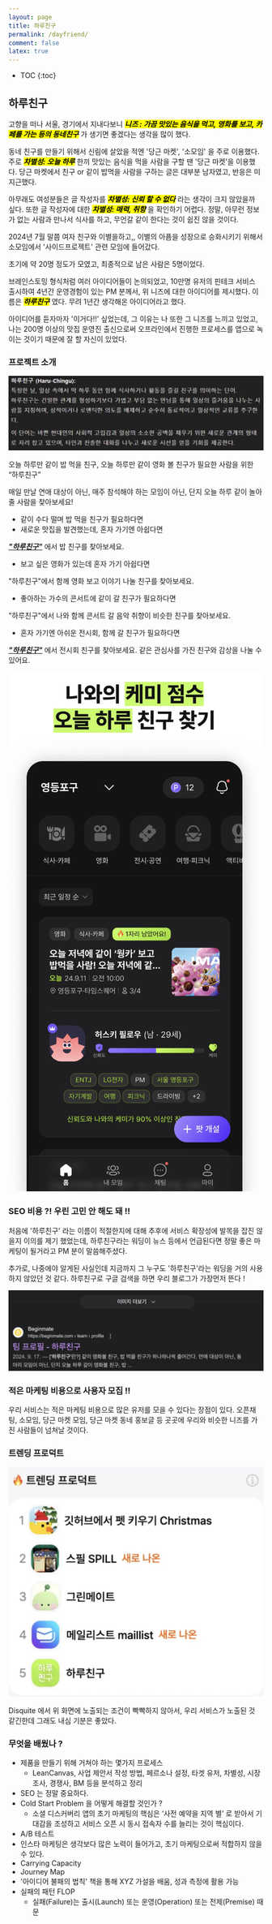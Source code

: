 ```yaml
---
layout: page
title: 하루친구
permalink: /dayfriend/
comment: false
latex: true
---
```

* TOC
{:toc}

## 하루친구

고향을 떠나 서울, 경기에서 지내다보니 <mark><em><strong>니즈 : 가끔 맛있는 음식을 먹고, 영화를 보고, 카페를 가는 등의 동네친구</strong></em></mark> 가 생기면 좋겠다는 생각을 많이 했다.

동네 친구를 만들기 위해서 신림에 살았을 적엔 '당근 마켓', '소모임' 을 주로 이용했다.
주로 <mark><em><strong>차별성: 오늘 하루</strong></em></mark> 한끼 맛있는 음식을 먹을 사람을 구할 땐 '당근 마켓'을 이용했다. 당근 마켓에서 친구 or 같이 밥먹을 사람을 구하는 글은 대부분 남자였고, 
반응은 미지근했다.

아무래도 여성분들은 글 작성자를 <mark><em><strong>차별성: 신뢰 할 수 없다</strong></em></mark> 라는 생각이 크지 않았을까 싶다. 또한 글 작성자에 대한 <mark><em><strong>차별성: 매력, 취향</strong></em></mark> 을 확인하기 어렵다.
정말, 아무런 정보가 없는 사람과 만나서 식사를 하고, 무언갈 같이 한다는 것이 쉽진 않을 것이다.

2024년 7월 말쯤 여자 친구와 이별을하고,, 이별의 아픔을 성장으로 승화시키기 위해서 소모임에서 '사이드프로젝트' 관련 모임에 들어갔다.

초기에 약 20명 정도가 모였고, 최종적으로 남은 사람은 5명이었다. 

브레인스토밍 형식처럼 여러 아이디어들이 논의되었고, 10만명 유저의 핀테크 서비스 출시하여 4년간 운영경험이 있는 PM 분께서, 위 니즈에 대한 아이디어를 제시했다.
이름은 <mark><em><strong>하루친구</strong></em></mark> 였다. 무려 1년간 생각해온 아이디어라고 했다.

아이디어를 듣자마자 '이거다!!' 싶었는데, 그 이유는 나 또한 그 니즈를 느끼고 있었고, 나는 200명 이상의 맛집 운영진 출신으로써 오프라인에서 진행한 프로세스를 앱으로 녹이는 것이기 때문에 잘 할 자신이 있었다.

### 프로젝트 소개

![](/resource/branding/dayfriend/dayfriend-meaning.png)

오늘 하루만 같이 밥 먹을 친구,
오늘 하루만 같이 영화 볼 친구가
필요한 사람을 위한 “하루친구”

매일 만날 연애 대상이 아닌,
매주 참석해야 하는 모임이 아닌,
단지 오늘 하루 같이 놀아줄 사람을 찾아보세요!

- 같이 수다 떨며 밥 먹을 친구가 필요하다면
- 새로운 맛집을 발견했는데, 혼자 가기엔 아쉽다면

___["하루친구"](https://inblog.ai/day-friend)___ 에서 밥 친구를 찾아보세요.

- 보고 싶은 영화가 있는데 혼자 가기 아쉽다면

"하루친구"에서 함께 영화 보고 이야기 나눌 친구를 찾아보세요.

- 좋아하는 가수의 콘서트에 같이 갈 친구가 필요하다면

"하루친구"에서 나와 함께 콘서트 갈 음악 취향이 비슷한 친구를 찾아보세요.

- 혼자 가기엔 아쉬운 전시회, 함께 갈 친구가 필요하다면

___["하루친구"](https://disquiet.io/product/%ED%95%98%EB%A3%A8%EC%B9%9C%EA%B5%AC)___ 에서 전시회 친구를 찾아보세요.  같은 관심사를 가진 친구와 감상을 나눌 수 있어요.

![](/resource/branding/dayfriend/main-screen.png)

### SEO 비용 ?! 우린 고민 안 해도 돼 !!

처음에 '하루친구' 라는 이름이 적절한지에 대해 추후에 서비스 확장성에 발목을 잡진 않을지 이의를 제기 했었는데, 하루친구라는 워딩이 뉴스 등에서 언급된다면 정말 좋은 마케팅이 될거라고 PM 분이 말씀해주셨다.

추가로, 나중에야 알게된 사실인데 지금까지 그 누구도 '하루친구'라는 워딩을 거의 사용하지 않았던 것 같다. 하루친구로 구글 검색을 하면 우리 블로그가 가장먼저 뜬다 !

![](/resource/branding/dayfriend/seo.png)

### 적은 마케팅 비용으로 사용자 모집 !! 

우리 서비스는 적은 마케팅 비용으로 많은 유저를 모을 수 있다는 장점이 있다. 
오픈채팅, 소모임, 당근 마켓 모임, 당근 마켓 동네 홍보글 등 곳곳에 우리와 비슷한 니즈를 가진 사람들이 넘쳐날 것이다.

### 트렌딩 프로덕트

![](/resource/branding/dayfriend/trending.png)

Disquite 에서 위 화면에 노출되는 조건이 빡빡하지 않아서, 우리 서비스가 노출된 것 같긴한데 그래도 내심 기분은 좋았다.

### 무엇을 배웠나 ?

- 제품을 만들기 위해 거쳐야 하는 몇가지 프로세스
  - LeanCanvas, 사업 제안서 작성 방법, 페르소나 설정, 타겟 유저, 차별성, 시장조사, 경쟁사, BM 등을 분석하고 정리
- SEO 는 정말 중요하다.
- Cold Start Problem 을 어떻게 해결할 것인가 ?
  - 소셜 디스커버리 앱의 초기 마케팅의 핵심은 ‘사전 예약을 지역 별’ 로 받아서 기대감을 조성하고 서비스 오픈 시 동시 접속자 수를 늘리는 것이 핵심이다.
- A/B 테스트
- 인스타 마케팅은 생각보다 많은 노력이 들어가고, 초기 마케팅으로써 적합하지 않을 수 있다.
- Carrying Capacity
- Journey Map
- '아이디어 불패의 법칙' 책을 통해 XYZ 가설을 배움, 성과 측정에 활용 가능
- 실패의 패턴 FLOP
  - 실패(Failure)는 출시(Launch) 또는 운영(Operation) 또는 전제(Premise) 때문